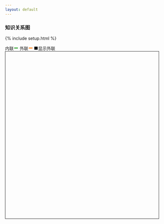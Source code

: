 ```yaml
---
layout: default
---
```

### 知识关系图
{% include setup.html %}
<style>
	.links line {
	  stroke: blue;
	  stroke-opacity: 1;
	}

	input[type="checkbox"] {
		-webkit-appearance:none;
		height: 0.8em;
		width: 0.8em;
		cursor:pointer;
		position:relative;
		-webkit-transition: .10s;
		/*border-radius:4em;*/
		border: 1px solid black;
		/*background-color:red;*/

		margin: 0;
	}

	input[type="checkbox"]:checked {
		background-color:black;
	}

	.out_l,
	.in_l {
		display: flex;
    align-items: center;
    margin-right: 6px;
	}

	.out_l::after,
	.in_l::after  {
		margin-left: 2px;
		content: "\A";
		display: inline-block;
		width: 12px;
		height: 3px;
	}
	.out_l::after  {
		background-color: #ff7f0e;
	}
	.in_l::after  {
		background-color: #2ca02c;
	}
</style>
<textarea id="namespace" style='display:none'> {{namespace}} </textarea>
<div style="display: flex;flex-flow: row;align-items: center;">
	<div class="in_l">内联</div>
	<div class="out_l">外联</div>
	<input type="checkbox" style="margin-right: 2px" checked onchange="toggle_out()">显示外联
</div>
<svg id="svg" style='width: 100%; height: 550px; border: 1px solid;'></svg>
<script src="{{namespace}}/assets/scripts/lib/d3.v7.min.js"></script>
<script>
	var svg;
	var simulation;
	var height = document.getElementById('svg').clientHeight;
	var width = document.getElementById('svg').clientWidth;
	var links = [];
	var nodes = [];
	var data = [];

	var color = [];
	var types = ["licensing", "suit", "resolved"];
	var color = d3.scaleOrdinal(types, d3.schemeCategory10)

	function linkArc(d) {
	  var r = Math.hypot(d.target.x - d.source.x, d.target.y - d.source.y);
	  return `
	    M${d.source.x},${d.source.y}
	    A${r},${r} 0 0,1 ${d.target.x},${d.target.y}
	  `;
	}

	var drag = function( simulation) {  
	  function dragstarted(event, d) {
	    if (!event.active) simulation.alphaTarget(0.3).restart();
	    d.fx = d.x;
	    d.fy = d.y;
	  }
	  
	  function dragged(event, d) {
	    d.fx = event.x;
	    d.fy = event.y;
	  }
	  
	  function dragended(event, d) {
	    if (!event.active) simulation.alphaTarget(0);
	    d.fx = null;
	    d.fy = null;
	  }
	  
	  return d3.drag()
	      .on("start", dragstarted)
	      .on("drag", dragged)
	      .on("end", dragended);
	}

	var chart = function() {
		document.getElementById('svg').innerHTML="";
		
		simulation = d3.forceSimulation(nodes)
			.force('link', d3.forceLink(links).id( function(d) { return d.id }) )
			.force('charge', d3.forceManyBody().strength(-600))
			.force('center', d3.forceCenter(width / 2, height / 2))
			.force('x', d3.forceX())
			.force('y', d3.forceY());

		svg = d3.select('svg');

		svg.append('defs').selectAll('marker')
			.data(types)
			.join('marker')
			.attr('id', function(d) {return `arrow-${d}`} )
			.attr("viewBox", "0 -5 10 10")
      .attr("refX", 15)
      .attr("refY", -0.5)
      .attr("markerWidth", 6)
      .attr("markerHeight", 6)
      .attr("orient", "auto")
    	.append("path")
      .attr("fill", color)
      .attr("d", "M0,-5L10,0L0,5");

    var link = svg.append("g")
      .attr("fill", "none")
      .attr("stroke-width", 1.5)
    	.selectAll("path")
    	.data(links)
    	.join("path")
      .attr("stroke", function(d){ return color(d.type)} ) //d => color(d.type)
      //d => `url(${new URL(`#arrow-${d.type}`, location)})`
      .attr("marker-end", function(d){return `url(${new URL(`#arrow-${d.type}`, location)})`});

    var node = svg.append("g")
     	.attr("fill", "currentColor")
      .attr("stroke-linecap", "round")
      .attr("stroke-linejoin", "round")
    	.selectAll("g")
    	.data(nodes)
    	.join("g")
      .call(drag(simulation));

    node.append("circle")
      .attr("stroke", "white")
      .attr("stroke-width", 1.5)
      .attr("r", 4);

  	node.append("text")
      .attr("x", 8)
      .attr("y", "0.31em")
      .text(d => d.id)
    	.clone(true).lower()
      .attr("fill", "none")
      .attr("stroke", "white")
      .attr("stroke-width", 3);

    simulation.on("tick", () => {
    	link.attr("d", linkArc);
    	node.attr("transform", d => `translate(${d.x},${d.y})`);
  	});
  	return svg.node();
	}

	var ___out____=true
	var toggle_out = function(){
		if(___out____) {
			remove_out_link();
			chart();
			___out____ = false;
		} else{
			nodes=[];
			links=[];
			load_data();
			___out____ = true;
		}
	}

	function node_push(obj) {
		// console.log("Push:"+obj.id)
		if(nodes.length == 0){
			nodes.push(obj)
		}else{
			var exis = false;
			for (var i = nodes.length - 1; i >= 0; i--) {
				var node = nodes[i];
				if (obj.id == node.id) { exis = true; break;}
			}
			if(!exis){ nodes.push(obj)}
		}

	}

	function escape2Html(str) { 
	 var arrEntities={'lt':'<','gt':'>','nbsp':' ','amp':'&','quot':'"'}; 
	 return str.replace(/&(lt|gt|nbsp|amp|quot);/ig,function(all,t){return arrEntities[t];}); 
	} 

	let ConvertStringToHTML = function (str) {
   let parser = new DOMParser();
   let doc = parser.parseFromString(str, 'text/html');
   return doc.body;
	}

	remove = function(arr,inx) {
		arr.filter(function (item){
			return item !== inx
		})
	}

	var remove_out_link = function() {
		var _new_nodes = [];
		for (var i = nodes.length - 1; i >= 0; i--) {
			var n = nodes[i]
			if( n.t == 'in'){
				_new_nodes.push(n)
			}
		}
		nodes = _new_nodes;

		var _new_links = []
		for (var i = links.length - 1; i >= 0; i--) {
			var l = links[i]
			if(l.t == 'in'){
				_new_links.push(l)
			}
		}
		links = _new_links;
	}

	var load_data = function() {
		var namespace = document.getElementById('namespace').value.trim();
	  var url = namespace.length == 0 ? "/feed.xml?rn="+Date.now() : "https://xiashuangxi.github.io/pkb/feed.xml?rn="+Date.now();

	  $.ajax({ url: url, success: function(data) {
	  	var entry = data.getElementsByTagName('entry');
	  	
	  	for (var i = entry.length - 1; i >= 0; i--) {
	  	
	  		var __entry = entry[i];
	  		var title = __entry.querySelector('title').innerHTML;
	  		var url = __entry.querySelector('link').getAttribute('href');
	  		var content = escape2Html(__entry.querySelector('content').innerHTML);
	  		// all a:<(a+) (?!(?:href=(["|']+)([http:\/\/])*link\.com([\/])?(.*?)["|'])) *[^>]*>(.*?)[^>]>
	  		var __a_tag = content.match(/<(a+) (?!(?:href=(["|']+)([http:\/\/])*link\.com([\/])?(.*?)["|'])) *[^>]*>(.*?)[^>]>/gm);
	  		
	  		for (var j = __a_tag.length - 1; j >= 0; j--) {

	  			var atag = __a_tag[j]
	  			// console.log(atag)
	  			var in_tag = atag.match(/.*Title:.*/gm);
	  			if(in_tag) {
	  				var in_obj = ConvertStringToHTML(in_tag).firstChild;;
	  				if(in_obj){
	  					links.push({source: title, target:in_obj.innerHTML, type:"resolved", t:"in"});
	  				}
	  			}
	  			var out_null_tag = atag.match(/.*href="#".*/gm);
	  			if(out_null_tag) {
	  				var out_null_obj = ConvertStringToHTML(out_null_tag).firstChild;
	  				if(out_null_obj){
	  					node_push({id: out_null_obj.innerHTML, link: out_null_obj.href, t: "out"})
	  					links.push({source: title, target:out_null_obj.innerHTML, type:"suit", t:"out"});
	  				}
	  			}
	  			// var out_tag = atag.match(/https?:\/\/(www\.)?[-a-zA-Z0-9@:%._\+~#=]{1,256}\.[a-zA-Z0-9()]{1,6}\b([-a-zA-Z0-9()!@:%_\+.~#?&\/\/=]*)/g);
	  			var out_tag = atag.match(/.*http.*/g);

	  			if(out_tag) {
	  				// console.log(out_tag)
	  				var out_obj = ConvertStringToHTML(out_tag).firstChild;
	  				// console.log(out_obj)
	  				if(out_obj){
	  					node_push({id: out_obj.innerHTML, link: out_obj.href, t: "out"})
	  					links.push({source: title, target:out_obj.innerHTML, type:"suit", t:"out"});
	  				}
	  			}
	  		}
	  		node_push({id: title, link: url, t: "in"})

	  	}
			chart()
	  }});

	  console.log(nodes)
	  console.log(links)
	}

	window.onload = function(){
		load_data();
	}
</script>
